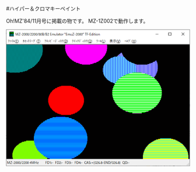 #ハイパー＆クロマキーペイント

Oh!MZ'84/11月号に掲載の物です。
MZ-1Z002で動作します。

![ハイパー＆クロマキーペイント](https://github.com/mkomakonkon/MZ-2000/blob/master/Oh!MZ/198411_Chroma-key_Paint/paint.png "ハイパー＆クロマキーペイント")
